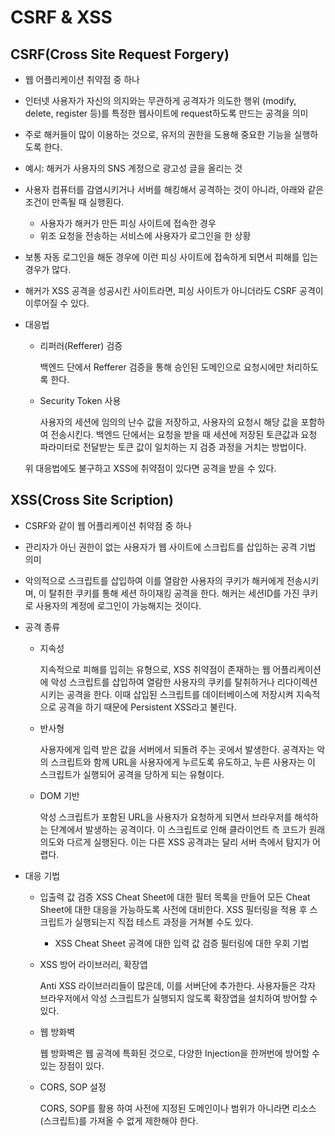 # CSRF & XSS

## CSRF(Cross Site Request Forgery)

- 웹 어플리케이션 취약점 중 하나
- 인터넷 사용자가 자신의 의지와는 무관하게 공격자가 의도한 행위 (modify, delete, register 등)를 특정한 웹사이트에 request하도록 만드는 공격을 의미
- 주로 해커들이 많이 이용하는 것으로, 유저의 권한을 도용해 중요한 기능을 실행하도록 한다.
- 예시: 해커가 사용자의 SNS 계정으로 광고성 글을 올리는 것
- 사용자 컴퓨터를 감염시키거나 서버를 해킹해서 공격하는 것이 아니라, 아래와 같은 조건이 만족될 때 실행횐다.
    - 사용자가 해커가 만든 피싱 사이트에 접속한 경우
    - 위조 요청을 전송하는 서비스에 사용자가 로그인을 한 상황
- 보통 자동 로그인을 해둔 경우에 이런 피싱 사이트에 접속하게 되면서 피해를 입는 경우가 많다.
- 해커가 XSS 공격을 성공시킨 사이트라면, 피싱 사이트가 아니더라도 CSRF 공격이 이루어질 수 있다.
- 대응법
    - 리퍼러(Refferer) 검증
        
        백엔드 단에서 Refferer 검증을 통해 승인된 도메인으로 요청시에만 처리하도록 한다.
        
    - Security Token 사용
        
        사용자의 세션에 임의의 난수 값을 저장하고, 사용자의 요청시 해당 값을 포함하여 전송시킨다. 백엔드 단에서는 요청을 받을 때 세션에 저장된 토큰값과 요청 파라미터로 전달받는 토큰 값이 일치하는 지 검증 과정을 거치는 방법이다.
        
    
    위 대응법에도 불구하고 XSS에 취약점이 있다면 공격을 받을 수 있다. 
    

## XSS(Cross Site Scription)

- CSRF와 같이 웹 어플리케이션 취약점 중 하나
- 관리자가 아닌 권한이 없는 사용자가 웹 사이트에 스크립트를 삽입하는 공격 기법 의미
- 악의적으로 스크립트를 삽입하여 이를 열람한 사용자의 쿠키가 해커에게 전송시키며, 이 탈취한 쿠키를 통해 세션 하이재킹 공격을 한다. 해커는 세션ID를 가진 쿠키로 사용자의 계정에 로그인이 가능해지는 것이다.
- 공격 종류
    - 지속성
        
        지속적으로 피해를 입히는 유형으로, XSS 취약점이 존재하는 웹 어플리케이션에 악성 스크립트를 삽입하여 열람한 사용자의 쿠키를 탈취하거나 리다이렉션 시키는 공격을 한다. 이때 삽입된 스크립트를 데이터베이스에 저장시켜 지속적으로 공격을 하기 때문에 Persistent XSS라고 불린다.
        
    - 반사형
        
        사용자에게 입력 받은 값을 서버에서 되돌려 주는 곳에서 발생한다. 공격자는 악의 스크립트와 함께 URL을 사용자에게 누르도록 유도하고, 누른 사용자는 이 스크립트가 실행되어 공격을 당하게 되는 유형이다.
        
    - DOM 기반
        
        악성 스크립트가 포함된 URL을 사용자가 요청하게 되면서 브라우저를 해석하는 단계에서 발생하는 공격이다. 이 스크립트로 인해 클라이언트 측 코드가 원래 의도와 다르게 실행된다. 이는 다른 XSS 공격과는 달리 서버 측에서 탐지가 어렵다.
        
- 대응 기법
    - 입출력 값 검증
    XSS Cheat Sheet에 대한 필터 목록을 만들어 모든 Cheat Sheet에 대한 대응을 가능하도록 사전에 대비한다. XSS 필터링을 적용 후 스크립트가 실행되는지 직접 테스트 과정을 거쳐볼 수도 있다.
        - XSS Cheat Sheet
        공격에 대한 입력 값 검증 필터링에 대한 우회 기법
    - XSS 방어 라이브러리, 확장앱
        
        Anti XSS 라이브러리들이 많은데, 이를 서버단에 추가한다. 
        사용자들은 각자 브라우저에서 악성 스크립트가 실행되지 않도록 확장앱을 설치하여 방어할 수 있다.
        
    - 웹 방화벽
        
        웹 방화벽은 웹 공격에 특화된 것으로, 다양한 Injection을 한꺼번에 방어할 수 있는 장점이 있다.
        
    - CORS, SOP 설정
        
        CORS, SOP를 활용 하여 사전에 지정된 도메인이나 범위가 아니라면 리소스(스크립트)를 가져올 수 없게 제한해야 한다.
